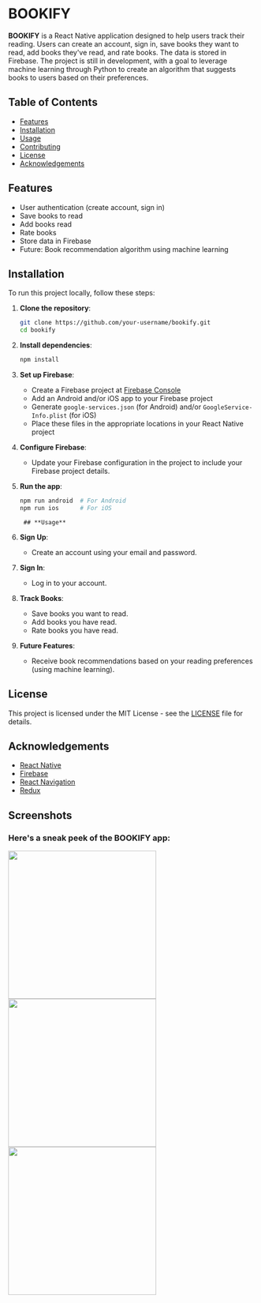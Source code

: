 # **BOOKIFY**
**BOOKIFY** is a React Native application designed to help users track their reading. Users can create an account, sign in, save books they want to read, add books they've read, and rate books. The data is stored in Firebase. The project is still in development, with a goal to leverage machine learning through Python to create an algorithm that suggests books to users based on their preferences.

## Table of Contents
- [Features](#features)
- [Installation](#installation)
- [Usage](#usage)
- [Contributing](#contributing)
- [License](#license)
- [Acknowledgements](#acknowledgements)

  
## **Features**
- User authentication (create account, sign in)
- Save books to read
- Add books read
- Rate books
- Store data in Firebase
- Future: Book recommendation algorithm using machine learning

## **Installation**
To run this project locally, follow these steps:

1. **Clone the repository**:
    ```bash
    git clone https://github.com/your-username/bookify.git
    cd bookify
    ```
2. **Install dependencies**:
    ```bash
    npm install
    ```
3. **Set up Firebase**:
    - Create a Firebase project at [Firebase Console](https://console.firebase.google.com/)
    - Add an Android and/or iOS app to your Firebase project
    - Generate `google-services.json` (for Android) and/or `GoogleService-Info.plist` (for iOS)
    - Place these files in the appropriate locations in your React Native project

4. **Configure Firebase**:
    - Update your Firebase configuration in the project to include your Firebase project details.

5. **Run the app**:
    ```bash
    npm run android  # For Android
    npm run ios      # For iOS
    ```

		## **Usage**

1. **Sign Up**:
   - Create an account using your email and password.

2. **Sign In**:
   - Log in to your account.

3. **Track Books**:
   - Save books you want to read.
   - Add books you have read.
   - Rate books you have read.

4. **Future Features**:
   - Receive book recommendations based on your reading preferences (using machine learning).

## **License**

This project is licensed under the MIT License - see the [LICENSE](LICENSE) file for details.

## **Acknowledgements**

- [React Native](https://reactnative.dev/)
- [Firebase](https://firebase.google.com/)
- [React Navigation](https://reactnavigation.org/)
- [Redux](https://redux.js.org/)

## **Screenshots**
### Here's a sneak peek of the BOOKIFY app:


<img src="https://github.com/Cakewhale97/ReactNat/assets/121439769/d3291cb3-e4aa-480c-9a27-e062d04f7c99" width="300">
<img src="https://github.com/Cakewhale97/ReactNat/assets/121439769/e375631e-e0fa-4f7a-8c6b-52f45b329f0c" width="300">
<img src="https://github.com/Cakewhale97/ReactNat/assets/121439769/a9a204df-095f-4e50-9ee9-8773039afd19" width="300">

